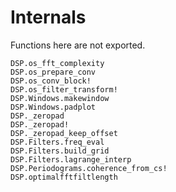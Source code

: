 # Internals
Functions here are not exported.

```@docs
DSP.os_fft_complexity
DSP.os_prepare_conv
DSP.os_conv_block!
DSP.os_filter_transform!
DSP.Windows.makewindow
DSP.Windows.padplot
DSP._zeropad
DSP._zeropad!
DSP._zeropad_keep_offset
DSP.Filters.freq_eval
DSP.Filters.build_grid
DSP.Filters.lagrange_interp
DSP.Periodograms.coherence_from_cs!
DSP.optimalfftfiltlength
```
